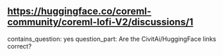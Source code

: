 ## https://huggingface.co/coreml-community/coreml-lofi-V2/discussions/1

contains_question: yes
question_part: Are the CivitAi/HuggingFace links correct?